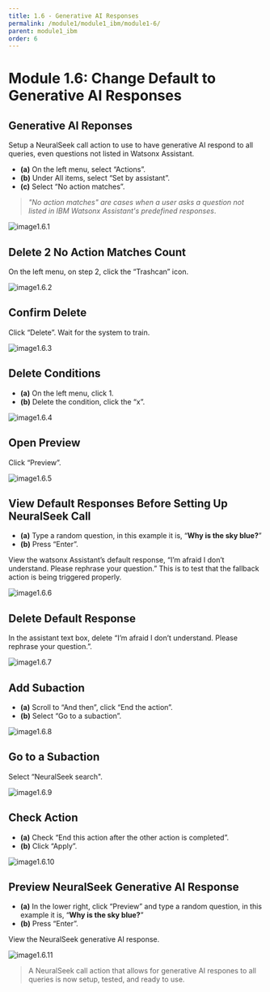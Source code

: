 ```yaml
---
title: 1.6 - Generative AI Responses
permalink: /module1/module1_ibm/module1-6/
parent: module1_ibm
order: 6
---
```


# Module 1.6: Change Default to Generative AI Responses

## Generative AI Reponses

Setup a NeuralSeek call action to use to have generative AI respond to all queries, even questions not listed in Watsonx Assistant. 

- **(a)** On the left menu, select “Actions”.
- **(b)** Under All items, select “Set by assistant”.
- **(c)** Select “No action matches”.
  
> *"No action matches" are cases when a user asks a question not listed in IBM Watsonx Assistant's predefined responses*.

![image1.6.1](images/image1.6.1.png)

## Delete 2 No Action Matches Count

On the left menu, on step 2, click the “Trashcan” icon.

![image1.6.2](images/image1.6.2.png)

## Confirm Delete

Click “Delete”. Wait for the system to train.

![image1.6.3](images/image1.6.3.png)

## Delete Conditions

- **(a)** On the left menu, click 1.
- **(b)** Delete the condition, click the “x”.
 
![image1.6.4](images/image1.6.4.png)

## Open Preview

Click “Preview”.

![image1.6.5](images/image1.6.5.png)

## View Default Responses Before Setting Up NeuralSeek Call

- **(a)** Type a random question, in this example it is, “**Why is the sky blue?**”
- **(b)** Press “Enter”.
  
View the watsonx Assistant’s default response, “I’m afraid I don’t understand. Please rephrase your question.” This is to test that the fallback action is being triggered properly.

![image1.6.6](images/image1.6.6.png)

## Delete Default Response

In the assistant text box, delete “I’m afraid I don’t understand. Please rephrase your question.”.

![image1.6.7](images/image1.6.7.png)

## Add Subaction

- **(a)** Scroll to “And then”, click “End the action”.
- **(b)** Select “Go to a subaction”.

![image1.6.8](images/image1.6.8.png)

## Go to a Subaction

Select “NeuralSeek search".

![image1.6.9](images/image1.6.9.png)

## Check Action

- **(a)** Check “End this action after the other action is completed”.
- **(b)** Click “Apply”.

![image1.6.10](images/image1.6.10.png)

## Preview NeuralSeek Generative AI Response

- **(a)** In the lower right, click “Preview” and type a random question, in this example it is, “**Why is the sky blue?**”
- **(b)** Press “Enter”.

View the NeuralSeek generative AI response.

![image1.6.11](images/image1.6.11.png)

> A NeuralSeek call action that allows for generative AI respones to all queries is now setup, tested, and ready to use. 